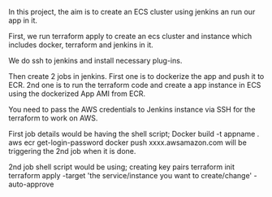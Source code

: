 In this project, the aim is to create an ECS cluster using jenkins an run our app in it.

First, we run terraform apply to create an ecs cluster and instance which includes docker, terraform and jenkins in it.

We do ssh to jenkins and install necessary plug-ins. 

Then create 2 jobs in jenkins. First one is to dockerize the app and push it to ECR. 2nd one is to run the terraform code and create a app instance in ECS using the dockerized App AMI from ECR.

You need to pass the AWS credentials to Jenkins instance via SSH for the terraform to work on AWS.

First job details would be having the shell script;
Docker build -t appname .
aws ecr get-login-password
docker push xxxx.awsamazon.com
will be triggering the 2nd job when it is done.

2nd job shell script would be using;
creating key pairs
terraform init
terraform apply -target 'the service/instance you want to create/change' -auto-approve

